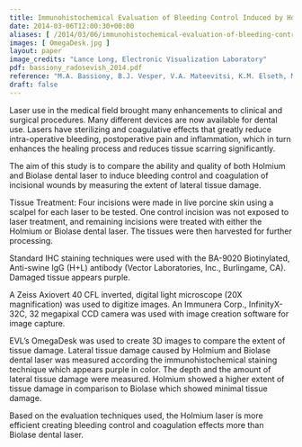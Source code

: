 ```yaml
---
title: Immunohistochemical Evaluation of Bleeding Control Induced by Holmium Laser and Biolase Dental Laser As Coagulting Devices of Incisional Wounds
date: 2014-03-06T12:00:30+00:00
aliases: [ /2014/03/06/immunohistochemical-evaluation-of-bleeding-control-induced-by-holmium-laser-and-biolase-dental-laser-as-coagulting-devices-of-incisional-wounds/ ]
images: [ OmegaDesk.jpg ]
layout: paper
image_credits: "Lance Long, Electronic Visualization Laboratory"
pdf: bassiony_radosevish_2014.pdf
reference: "M.A. Bassiony, B.J. Vesper, V.A. Mateevitsi, K.M. Elseth, M.D. Colvar, K.D. Garcia, J. Leigh, J.A. Radosevich, Immunohistochemical Evaluation of Bleeding Control Induced by Holmium Laser and Biolase Dental Laser As Coagulting Devices of Incisional Wounds, Proceedings of the UIC College of Dentristry Clinic and Research Day 2014, Chicago, IL, March 6, 2014."
draft: false
---
```

Laser use in the medical field brought many enhancements to clinical and surgical procedures. Many different devices are now available for dental use. Lasers have sterilizing and coagulative effects that greatly reduce intra-operative bleeding, postoperative pain and inflammation, which in turn enhances the healing process and reduces tissue scarring significantly.

The aim of this study is to compare the ability and quality of both Holmium and Biolase dental laser to induce bleeding control and coagulation of incisional wounds by measuring the extent of lateral tissue damage.

Tissue Treatment: Four incisions were made in live porcine skin using a scalpel for each laser to be tested. One control incision was not exposed to laser treatment, and remaining incisions were treated with either the Holmium or Biolase dental laser. The tissues were then harvested for further processing.

Standard IHC staining techniques were used with the BA-9020 Biotinylated, Anti-swine IgG (H+L) antibody (Vector Laboratories, Inc., Burlingame, CA). Damaged tissue appears purple.

A Zeiss Axiovert 40 CFL inverted, digital light microscope (20X magnification) was used to digitize images. An Immunera Corp., InfinityX-32C, 32 megapixal CCD camera was used with image creation software for image capture.

EVL’s OmegaDesk was used to create 3D images to compare the extent of tissue damage. Lateral tissue damage caused by Holmium and Biolase dental laser was measured according the immunohistochemical staining technique which appears purple in color. The depth and the amount of lateral tissue damage were measured. Holmium showed a higher extent of tissue damage in comparison to Biolase which showed minimal tissue damage.

Based on the evaluation techniques used, the Holmium laser is more efficient creating bleeding control and coagulation effects more than Biolase dental laser.
